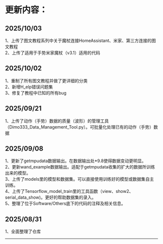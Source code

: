 更新内容：
===
2025/10/03<br>
---
1、上传了图文教程系列中关于魔杖连接HomeAssistant、米家、第三方连接的图文教程<br>
2、上传了适用于手势米家魔杖（v3.1）适用的代码<br>

2025/10/02<br>
---
1、重制了所有图文教程并做了更详细的分类<br>
2、新增H_elp错误问题集<br>
3、修复了教程中已知的所有bug<br>


2025/09/21<br>
---
1、上传了动作（手势）数据的质量（波形）的管理工具（Dimo333_Data_Management_Tool.py）。可批量化处理已有的动作（手势）数据<br>

2025/09/08<br>
---
1、更新了getmpudata数据输出。在数据输出处*9.8使得数据变动更明显。<br>
2、更新wand_example数据输出。适配于getmpudata收集的扩大的数据所训练出来的模型。<br>
3、上传了models里的模型和数据集。可以直接使用训练好的模型或数据集自主训练。<br>
4、上传了Tensorflow_model_train里的工具函数（view、show2、serial_data_show)。更好的帮助数据集的录入。<br>
5、整理了位于Software/Others底下的代码的注释及相关信息。<br>

2025/08/31
---
1、全面整理了仓库<br>

---


